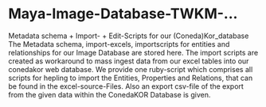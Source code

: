 # Maya-Image-Database-TWKM-...
Metadata schema + Import- + Edit-Scripts for our (Coneda)Kor_database
The Metadata schema, import-excels, importscripts for entities and relationships for our Image Database are stored here. 
The import scripts are created as workaround to mass ingest data 
from our excel tables into our conedakor web database. 
We provide one ruby-script which comprises all scripts for hepling to import the Entities, Properties and Relations, that can be found in the excel-source-Files. 
Also an export csv-file of the export from the given data within the ConedaKOR Database is given.

